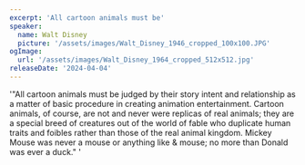 ```yaml
---
excerpt: 'All cartoon animals must be'
speaker:
  name: Walt Disney
  picture: '/assets/images/Walt_Disney_1946_cropped_100x100.JPG'
ogImage:
  url: '/assets/images/Walt_Disney_1964_cropped_512x512.jpg'
releaseDate: '2024-04-04'
---
```


'"All cartoon animals must be judged by their story intent and relationship as a matter of basic procedure in creating animation entertainment. Cartoon animals, of course, are not and never were replicas of real animals; they are a special breed of creatures out of the world of fable who duplicate human traits and foibles rather than those of the real animal kingdom. Mickey Mouse was never a mouse or anything like & mouse; no more than Donald was ever a duck."'
